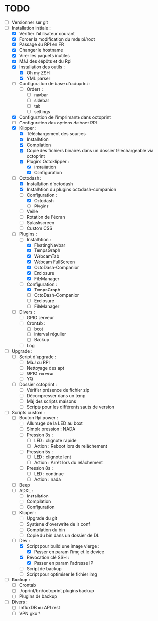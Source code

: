 TODO
====

* [ ] Versionner sur git
* [ ] Installation initiale :
    * [X] Vérifier l'utilisateur courant
    * [X] Forcer la modification du mdp pi/root
    * [X] Passage du RPI en FR
    * [X] Changer le hostname
    * [X] Virer les paquets inutiles
    * [X] MàJ des dépôts et du Rpi
    * [X] Installation des outils :
        * [X] Oh my ZSH
        * [X] YML parser
    * [ ] Configuration de base d'octoprint :
        * [ ] Orders :
            * [ ] navbar
            * [ ] sidebar
            * [ ] tab
            * [ ] settings
    * [X] Configuration de l'imprimante dans octoprint
    * [ ] Configuration des options de boot RPI
    * [X] Klipper :
        * [X] Téléchargement des sources
        * [X] Installation
        * [X] Compilation
        * [X] Copie des fichiers binaires dans un dossier téléchargeable via octoprint
        * [X] Plugins Octoklipper :
            * [X] Installation
            * [X] Configuration
    * [ ] Octodash :
        * [X] Installation d'octodash
        * [X] Installation du plugins octodash-companion
        * [ ] Configuration :
            * [X] Octodash
            * [ ] Plugins
        * [ ] Veille
        * [ ] Rotation de l'écran
        * [ ] Splashscreen
        * [ ] Custom CSS
    * [ ] Plugins :
        * [ ] Installation :
            * [X] FloatingNavbar
            * [X] TempsGraph
            * [X] WebcamTab
            * [X] Webcam FullScreen
            * [X] OctoDash-Companion
            * [X] Enclosure
            * [X] FileManager
        * [ ] Configuration :
            * [X] TempsGraph
            * [ ] OctoDash-Companion
            * [ ] Enclosure
            * [ ] FileManager
    * [ ] Divers :
        * [ ] GPIO serveur
        * [ ] Crontab :
            * [ ] boot
            * [ ] interval régulier
            * [ ] Backup
        * [ ] Log
* [ ] Upgrade :
    * [ ] Script d'upgrade :
        * [ ] MàJ du RPI
        * [ ] Nettoyage des apt
        * [ ] GPIO serveur
        * [ ] YQ
    * [ ] Dossier octoprint :
        * [ ] Vérifier présence de fichier zip
        * [ ] Décompresser dans un temp
        * [ ] Màj des scripts maisons
        * [ ] Scripts pour les différents sauts de version
* [ ] Scripts custom :
    * [ ] Bouton Rpi power :
        * [ ] Allumage de la LED au boot
        * [ ] Simple pression : NADA
        * [ ] Pression 3s :
            * [ ] LED : clignote rapide
            * [ ] Action : Reboot lors du relâchement
        * [ ] Pression 5s :
            * [ ] LED : clignote lent
            * [ ] Action : Arrêt lors du relâchement
        * [ ] Pression 8s :
            * [ ] LED : continue
            * [ ] Action : nada
    * [ ] Beep
    * [ ] ADXL :
        * [ ] Installation
        * [ ] Compilation
        * [ ] Configuration
    * [ ] Klipper :
        * [ ] Upgrade du git
        * [ ] Système d'overwrite de la conf
        * [ ] Compilation du bin
        * [ ] Copie du bin dans un dossier de DL
    * [ ] Dev :
        * [x] Script pour build une image vierge :
            * [X] Passer en param l'img et le device
        * [X] Révocation clé SSH :
            * [X] Passer en param l'adresse IP
        * [ ] Script de backup
        * [ ] Script pour optimiser le fichier img
* [ ] Backup :
    * [ ] Crontab
    * [ ] ./oprint/bin/octoprint plugins backup
    * [ ] Plugins de backup
* [ ] Divers :
    * [ ] InfluxDB ou API rest
    * [ ] VPN gkx ?